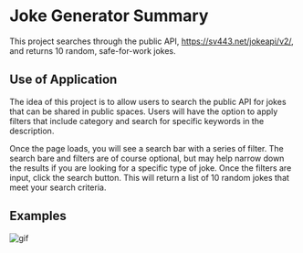 # Joke Generator Summary
This project searches through the public API, https://sv443.net/jokeapi/v2/, and returns 10 random, safe-for-work jokes.

## Use of Application
The idea of this project is to allow users to search the public API for jokes that can be shared in public spaces. Users will have the option to apply filters that include category and search for specific keywords in the description.

Once the page loads, you will see a search bar with a series of filter. The search bare and filters are of course optional, but may help narrow down the results if you are looking for a specific type of joke. Once the filters are input, click the search button. This will return a list of 10 random jokes that meet your search criteria. 

## Examples
![gif](/home/lbarsis/Development/code/phase_1/phase-1-project-joke-generator/images/video1398217342.gif)
